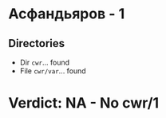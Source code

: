 # Асфандьяров - 1
## Directories
- Dir `cwr`... found
- File `cwr/var`... found
# Verdict: **NA** - No cwr/1
